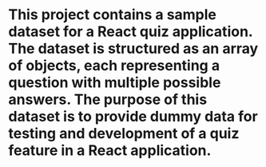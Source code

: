 # This project contains a sample dataset for a React quiz application. The dataset is structured as an array of objects, each representing a question with multiple possible answers. The purpose of this dataset is to provide dummy data for testing and development of a quiz feature in a React application.